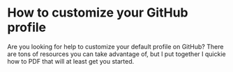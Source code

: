 # How to customize your GitHub profile

Are you looking for help to customize your default profile on GitHub?  There are tons of resources you can take advantage of, but I put together I quickie how to PDF that will at least get you started.
